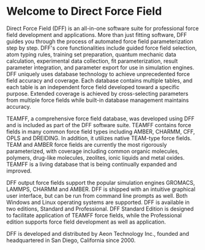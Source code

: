 # Welcome to Direct Force Field

Direct Force Field (DFF) is an all-in-one software suite for professional force field development and applications. More than just fitting software, DFF guides you through the process of automated force field parameterization step by step. DFF's core functionalities include guided force field selection, atom typing rules, training set preparation, quantum mechanic data calculation, experimental data collection, fit parameterization, result parameter integration, and parameter export for use in simulation engines. DFF uniquely uses database technology to achieve unprecedented force field accuracy and coverage. Each database contains multiple tables, and each table is an independent force field developed toward a specific purpose. Extended coverage is achieved by cross-selecting parameters from multiple force fields while built-in database management maintains accuracy.

TEAMFF, a comprehensive force field database, was developed using DFF and is included as part of the DFF software suite. TEAMFF contains force fields in many common force field types including AMBER, CHARMM, CFF, OPLS and DREIDING. In addition, it utilizes native TEAM-type force fields. TEAM and AMBER force fields are currently the most rigorously parameterized, with coverage including common organic molecules, polymers, drug-like molecules, zeolites, ionic liquids and metal oxides. TEAMFF is a living database that is being continually expanded and improved.

DFF output force fields support the popular simulation engines GROMACS, LAMMPS, CHARMM and AMBER. DFF is shipped with an intuitive graphical user interface, but can be run from command line prompts as well. Both Windows and Linux operating systems are supported. DFF is available in two editions, Standard and Professional. DFF Standard Edition is designed to facilitate application of TEAMFF force fields, while the Professional edition supports force field development as well as application.

DFF is developed and distributed by Aeon Technology Inc., founded and headquartered in San Diego, California since 2000.
